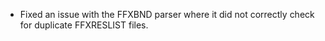 * Fixed an issue with the FFXBND parser where it did not correctly check for duplicate FFXRESLIST files.
